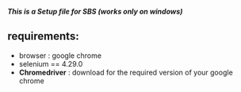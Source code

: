***This is a Setup file for SBS (works only on windows)***

## requirements:
- browser : google chrome
- selenium == 4.29.0
- **Chromedriver** : download for the required version of your google chrome
